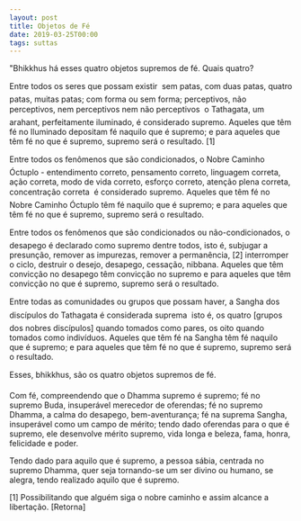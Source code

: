 ```yaml
---
layout: post
title: Objetos de Fé
date: 2019-03-25T00:00
tags: suttas
---
```

"Bhikkhus há esses quatro objetos supremos de fé. Quais quatro?

Entre todos os seres que possam existir  sem patas, com duas patas, quatro patas, muitas patas; com forma ou sem forma; perceptivos, não perceptivos, nem perceptivos nem não perceptivos  o Tathagata, um arahant, perfeitamente iluminado, é considerado supremo. Aqueles que têm fé no Iluminado depositam fé naquilo que é supremo; e para aqueles que têm fé no que é supremo, supremo será o resultado. [1]

Entre todos os fenômenos que são condicionados, o Nobre Caminho Óctuplo - entendimento correto, pensamento correto, linguagem correta, ação correta, modo de vida correto, esforço correto, atenção plena correta, concentração correta  é considerado supremo. Aqueles que têm fé no Nobre Caminho Óctuplo têm fé naquilo que é supremo; e para aqueles que têm fé no que é supremo, supremo será o resultado.

Entre todos os fenômenos que são condicionados ou não-condicionados, o desapego é declarado como supremo dentre todos, isto é, subjugar a presunção, remover as impurezas, remover a permanência, [2] interromper o ciclo, destruir o desejo, desapego, cessação, nibbana. Aqueles que têm convicção no desapego têm convicção no supremo e para aqueles que têm convicção no que é supremo, supremo será o resultado.

Entre todas as comunidades ou grupos que possam haver, a Sangha dos discípulos do Tathagata é considerada suprema  isto é, os quatro [grupos dos nobres discípulos] quando tomados como pares, os oito quando tomados como indivíduos. Aqueles que têm fé na Sangha têm fé naquilo que é supremo; e para aqueles que têm fé no que é supremo, supremo será o resultado.

Esses, bhikkhus, são os quatro objetos supremos de fé.

Com fé, compreendendo que o Dhamma supremo é supremo; fé no supremo Buda, insuperável merecedor de oferendas; fé no supremo Dhamma, a calma do desapego, bem-aventurança; fé na suprema Sangha, insuperável como um campo de mérito; tendo dado oferendas para o que é supremo, ele desenvolve mérito supremo, vida longa e beleza, fama, honra, felicidade e poder.

Tendo dado para aquilo que é supremo, a pessoa sábia, centrada no supremo Dhamma, quer seja tornando-se um ser divino ou humano, se alegra, tendo realizado aquilo que é supremo.

[1] Possibilitando que alguém siga o nobre caminho e assim alcance a libertação. [Retorna]


